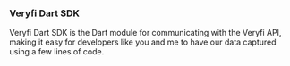 <h3 className="h3-title">Veryfi Dart SDK</h3>

<p className="p-text">Veryfi Dart SDK is the Dart module for communicating with the Veryfi API, making it easy for developers like you and me to have our data captured using a few lines of code.</p>

